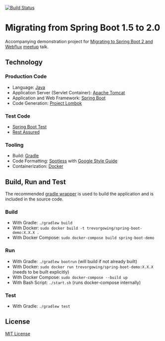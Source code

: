 [![Build Status](https://travis-ci.com/trevorgowing/spring-boot-migration.svg?branch=master)](https://travis-ci.com/trevorgowing/spring-boot-migration)

# Migrating from Spring Boot 1.5 to 2.0
Accompanying demonstration project for [Migrating to Spring Boot 2 and Webflux](https://docs.google.com/presentation/d/1k3G6tUdR_qLqg8VixDts7HG5P0BAGBl-mkVpQYYHvu0/edit?usp=sharing) [meetup](https://www.meetup.com/Cape-Town-Java-Meetup/events/251671231/) talk.

## Technology

### Production Code

* Language: [Java](http://www.oracle.com/technetwork/java/javase/overview/index.html)
* Application Server (Servlet Container): [Apache Tomcat](http://tomcat.apache.org/)
* Application and Web Framework: [Spring Boot](https://projects.spring.io/spring-boot/)
* Code Generation: [Project Lombok](https://projectlombok.org/)

### Test Code

* [Spring Boot Test](https://docs.spring.io/spring-boot/docs/current/reference/html/boot-features-testing.html)
* [Rest Assured](http://rest-assured.io/)

### Tooling

* Build: [Gradle](https://gradle.org/)
* Code Formatting: [Spotless](https://github.com/diffplug/spotless) with [Google Style Guide](https://google.github.io/styleguide/javaguide.html)
* Containerization: [Docker](https://www.docker.com/)

## Build, Run and Test

The recommended [gradle wrapper](https://docs.gradle.org/current/userguide/gradle_wrapper.html) is used to build the application and is included in the source code.

### Build

* With Gradle: `./gradlew build`
* With Docker: `sudo docker build -t trevorgowing/spring-boot-demo:X.X.X .`
* With Docker Compose: `sudo docker-compose build spring-boot-demo`

### Run

* With Gradle: `./gradlew bootrun` (will build if not already built)
* With Docker: `sudo docker run trevorgowing/spring-boot-demo:X.X.X` (needs to be built explicitly)
* With Docker Compose: `sudo docker-compose --build up`
* With Bash Script: `./start.sh` (runs docker-compose internally)

### Test

* With Gradle: `./gradlew test`

## License

[MIT License](LICENSE)
